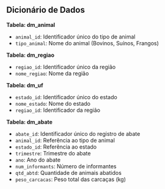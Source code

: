 ## **Dicionário de Dados**

**Tabela: dm_animal**

- `animal_id`: Identificador único do tipo de animal
- `tipo_animal`: Nome do animal (Bovinos, Suínos, Frangos)

**Tabela: dm_regiao**

- `regiao_id`: Identificador único da região
- `nome_regiao`: Nome da região

**Tabela: dm_uf**

- `estado_id`: Identificador único do estado
- `nome_estado`: Nome do estado
- `regiao_id`: Identificador da região

**Tabela: dm_abate**

- `abate_id`: Identificador único do registro de abate
- `animal_id`: Referência ao tipo de animal
- `estado_id`: Referência ao estado
- `trimestre`: Trimestre do abate
- `ano`: Ano do abate
- `num_informants`: Número de informantes
- `qtd_abtd`: Quantidade de animais abatidos
- `peso_carcacas`: Peso total das carcaças (kg)
